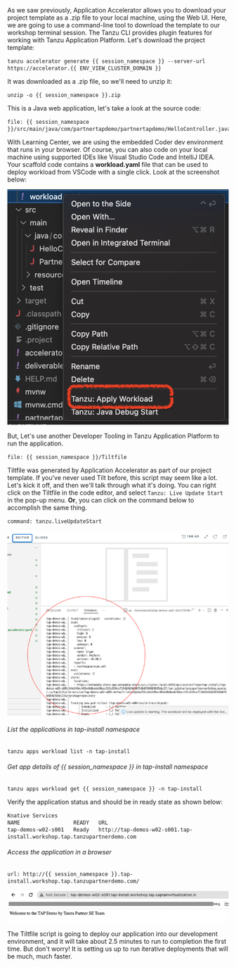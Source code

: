 As we saw previously, Application Accelerator allows you to download your project template as a .zip file to your local machine, using the Web UI. Here, we are going to use a command-line tool to download the template to our workshop terminal session. The Tanzu CLI provides plugin features for working with Tanzu Application Platform. Let's download the project template:

```execute
tanzu accelerator generate {{ session_namespace }} --server-url https://accelerator.{{ ENV_VIEW_CLUSTER_DOMAIN }}
```

It was downloaded as a .zip file, so we'll need to unzip it:

```execute
unzip -o {{ session_namespace }}.zip
```

This is a Java web application, let's take a look at the source code:

```editor:open-file
file: {{ session_namespace }}/src/main/java/com/partnertapdemo/partnertapdemo/HelloController.java
```

With Learning Center, we are using the embedded Coder dev environment that runs in your browser. Of course, you can also code on your local machine using supported IDEs like Visual Studio Code and IntelliJ IDEA. Your scaffold code contains a **workload.yaml** file that can be used to deploy workload from VSCode with a single click. Look at the screenshot below:

![workload-apply](images/tap-workload-apply.png)

But, Let's use another Developer Tooling in Tanzu Application Platform to run the application.

```editor:open-file
file: {{ session_namespace }}/Tiltfile
``` 

Tiltfile was generated by Application Accelerator as part of our project template. If you've never used Tilt before, this script may seem like a lot. Let's kick it off, and then we'll talk through what it's doing. You can right click on the Tiltfile in the code editor, and select `Tanzu: Live Update Start` in the pop-up menu. **Or**, you can click on the command below to accomplish the same thing.

```editor:execute-command
command: tanzu.liveUpdateStart
```

![IDE app](images/IDE-2.png)

###### List the applications in tap-install namespace

```execute
tanzu apps workload list -n tap-install
```

###### Get app details of {{ session_namespace }} in tap-install namespace

```execute
tanzu apps workload get {{ session_namespace }} -n tap-install
```

Verify the application status and should be in ready state as shown below: 

```
Knative Services
NAME                 READY   URL
tap-demos-w02-s001   Ready   http://tap-demos-w02-s001.tap-install.workshop.tap.tanzupartnerdemo.com
```

###### Access the application in a browser

```dashboard:open-url
url: http://{{ session_namespace }}.tap-install.workshop.tap.tanzupartnerdemo.com/
```

![IDE app](images/IDE-1.png)

The Tiltfile script is going to deploy our application into our development environment, and it will take about 2.5 minutes to run to completion the first time. But don't worry! It is setting us up to run iterative deployments that will be much, much faster.
